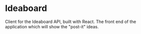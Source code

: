 # Ideaboard

Client for the Ideaboard API, built with React. The front end of the application 
which will show the "post-it" ideas.